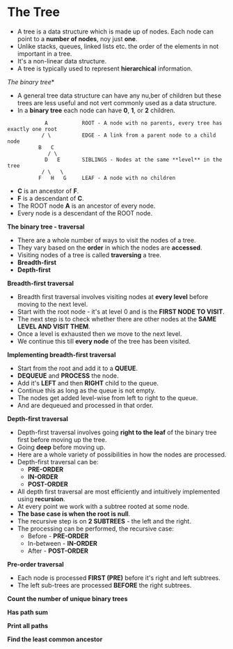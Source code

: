 # The Tree

- A tree is a data structure which is made up of nodes. Each node can point to a **number of nodes**, noy just **one**.
- Unlike stacks, queues, linked lists etc. the order of the elements in not important in a tree.
- It's a non-linear data structure.
- A tree is typically used to represent **hierarchical** information.

*The binary tree**

- A general tree data structure can have any nu,ber of children but these trees are less useful and not vert commonly
used as a data structure.
- In a **binary tree** each node can have **0**, **1**, or **2** children.

```
            A           ROOT - A node with no parents, every tree has exactly one root
           / \          EDGE - A link from a parent node to a child node
          B   C
             / \
            D   E       SIBLINGS - Nodes at the same **level** in the tree
           / \   \
          F   H   G     LEAF - A node with no children
```

- **C** is an ancestor of **F**.
- **F** is a descendant of **C**.
- The ROOT node **A** is an ancestor of every node.
- Every node is a descendant of the ROOT node.

**The binary tree - traversal**

- There are a whole number of ways to visit the nodes of a tree.
- They vary based on the **order** in which the nodes are **accessed**.
- Visiting nodes of a tree is called **traversing** a tree.
- **Breadth-first**
- **Depth-first**

**Breadth-first traversal**

- Breadth first traversal involves visiting nodes at **every level** before moving to the next level.
- Start with the root node - it's at level 0 and is the **FIRST NODE TO VISIT**.
- The next step is to check whether there are other nodes at the **SAME LEVEL AND VISIT THEM**.
- Once a level is exhausted then we move to the next level.
- We continue this till **every node** of the tree has been visited.

**Implementing breadth-first traversal**

- Start from the root and add it to a **QUEUE**.
- **DEQUEUE** and **PROCESS** the node.
- Add it's **LEFT** and then **RIGHT** child to the queue.
- Continue this as long as the queue is not empty.
- The nodes get added level-wise from left to right to the queue.
- And are dequeued and processed in that order.

**Depth-first traversal**

- Depth-first traversal involves going **right to the leaf** of the binary tree first before moving up the tree.
- Going **deep** before moving up.
- Here are a whole variety of possibilities in how the nodes are processed.
- Depth-first traversal can be:
    - **PRE-ORDER**
    - **IN-ORDER**
    - **POST-ORDER**
- All depth first traversal are most efficiently and intuitively implemented using **recursion**.    
- At every point we work with a subtree rooted at some node.
- **The base case is when the root is null**.
- The recursive step is on **2 SUBTREES** - the left and the right.
- The processing can be performed, the recursive case:
    - Before - **PRE-ORDER**
    - In-between - **IN-ORDER**
    - After - **POST-ORDER**
    
**Pre-order traversal**

- Each node is processed **FIRST (PRE)** before it's right and left subtrees.    
- The left sub-trees are processed **BEFORE** the right subtrees.

**Count the number of unique binary trees**

**Has path sum**

**Print all paths**

**Find the least common ancestor**













